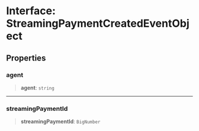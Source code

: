 # Interface: StreamingPaymentCreatedEventObject

## Properties

### agent

> **agent**: `string`

***

### streamingPaymentId

> **streamingPaymentId**: `BigNumber`
